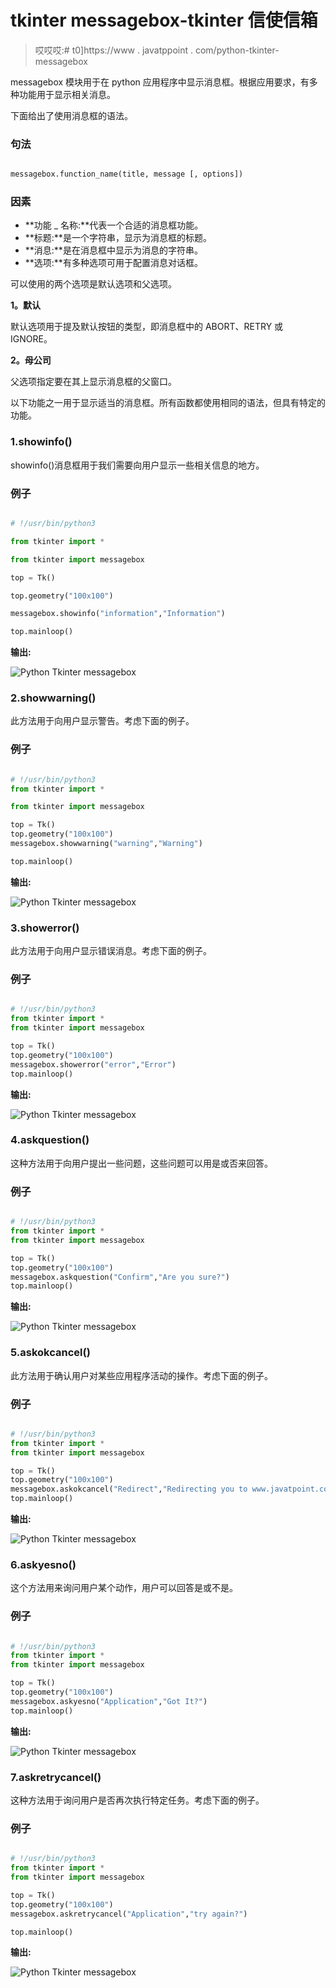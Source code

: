 # tkinter messagebox-tkinter 信使信箱

> 哎哎哎:# t0]https://www . javatppoint . com/python-tkinter-messagebox

messagebox 模块用于在 python 应用程序中显示消息框。根据应用要求，有多种功能用于显示相关消息。

下面给出了使用消息框的语法。

### 句法

```py

messagebox.function_name(title, message [, options])

```

### 因素

*   **功能 _ 名称:**代表一个合适的消息框功能。
*   **标题:**是一个字符串，显示为消息框的标题。
*   **消息:**是在消息框中显示为消息的字符串。
*   **选项:**有多种选项可用于配置消息对话框。

可以使用的两个选项是默认选项和父选项。

**1。默认**

默认选项用于提及默认按钮的类型，即消息框中的 ABORT、RETRY 或 IGNORE。

**2。母公司**

父选项指定要在其上显示消息框的父窗口。

以下功能之一用于显示适当的消息框。所有函数都使用相同的语法，但具有特定的功能。

### 1.showinfo()

showinfo()消息框用于我们需要向用户显示一些相关信息的地方。

### 例子

```py

# !/usr/bin/python3

from tkinter import *

from tkinter import messagebox

top = Tk()

top.geometry("100x100")    

messagebox.showinfo("information","Information")

top.mainloop()

```

**输出:**

![Python Tkinter messagebox](img/80f569703d74efa01d8ebe775f73cf2c.png)

### 2.showwarning()

此方法用于向用户显示警告。考虑下面的例子。

### 例子

```py

# !/usr/bin/python3
from tkinter import *

from tkinter import messagebox

top = Tk()
top.geometry("100x100")
messagebox.showwarning("warning","Warning")

top.mainloop()

```

**输出:**

![Python Tkinter messagebox](img/41a1b87e94a94da3623d8b2681a8ca7b.png)

### 3.showerror()

此方法用于向用户显示错误消息。考虑下面的例子。

### 例子

```py

# !/usr/bin/python3
from tkinter import *
from tkinter import messagebox

top = Tk()
top.geometry("100x100")
messagebox.showerror("error","Error")
top.mainloop()

```

**输出:**

![Python Tkinter messagebox](img/4fd37fcb9e7643407e54bf16ad748c76.png)

### 4.askquestion()

这种方法用于向用户提出一些问题，这些问题可以用是或否来回答。

### 例子

```py

# !/usr/bin/python3
from tkinter import *
from tkinter import messagebox

top = Tk()
top.geometry("100x100")
messagebox.askquestion("Confirm","Are you sure?")
top.mainloop()

```

**输出:**

![Python Tkinter messagebox](img/093f302b5f6cd53fee2b951f133bb1a1.png)

### 5.askokcancel()

此方法用于确认用户对某些应用程序活动的操作。考虑下面的例子。

### 例子

```py

# !/usr/bin/python3
from tkinter import *
from tkinter import messagebox

top = Tk()
top.geometry("100x100")
messagebox.askokcancel("Redirect","Redirecting you to www.javatpoint.com")
top.mainloop()

```

**输出:**

![Python Tkinter messagebox](img/182666c33c5f310e54a4ed50ab61f46c.png)

### 6.askyesno()

这个方法用来询问用户某个动作，用户可以回答是或不是。

### 例子

```py

# !/usr/bin/python3
from tkinter import *
from tkinter import messagebox

top = Tk()
top.geometry("100x100")
messagebox.askyesno("Application","Got It?")
top.mainloop()

```

**输出:**

![Python Tkinter messagebox](img/95fe7abe60f2970e7f70b38dcbe3a50e.png)

### 7.askretrycancel()

这种方法用于询问用户是否再次执行特定任务。考虑下面的例子。

### 例子

```py

# !/usr/bin/python3
from tkinter import *
from tkinter import messagebox

top = Tk()
top.geometry("100x100")
messagebox.askretrycancel("Application","try again?")

top.mainloop()

```

**输出:**

![Python Tkinter messagebox](img/1a76a1d66e97cce56c48d5f255e9d2ed.png)